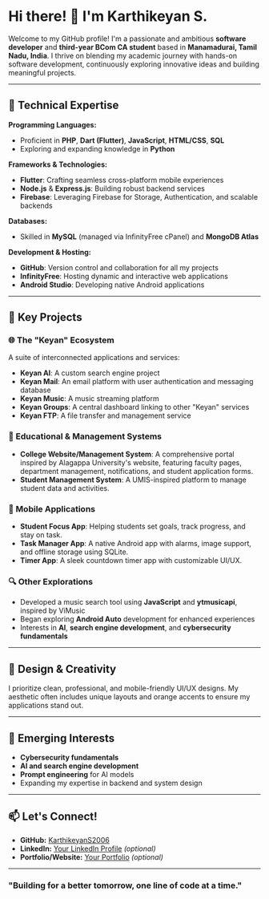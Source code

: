 # Hi there! 👋 I'm Karthikeyan S.

Welcome to my GitHub profile! I'm a passionate and ambitious **software developer** and **third-year BCom CA student** based in **Manamadurai, Tamil Nadu, India**. I thrive on blending my academic journey with hands-on software development, continuously exploring innovative ideas and building meaningful projects.

---

## 🚀 Technical Expertise

**Programming Languages:**
- Proficient in **PHP**, **Dart (Flutter)**, **JavaScript**, **HTML/CSS**, **SQL**
- Exploring and expanding knowledge in **Python**

**Frameworks & Technologies:**
- **Flutter**: Crafting seamless cross-platform mobile experiences
- **Node.js** & **Express.js**: Building robust backend services
- **Firebase**: Leveraging Firebase for Storage, Authentication, and scalable backends

**Databases:**
- Skilled in **MySQL** (managed via InfinityFree cPanel) and **MongoDB Atlas**

**Development & Hosting:**
- **GitHub**: Version control and collaboration for all my projects
- **InfinityFree**: Hosting dynamic and interactive web applications
- **Android Studio**: Developing native Android applications

---

## 🌟 Key Projects

### 🌐 The "Keyan" Ecosystem
A suite of interconnected applications and services:
- **Keyan AI**: A custom search engine project
- **Keyan Mail**: An email platform with user authentication and messaging database
- **Keyan Music**: A music streaming platform
- **Keyan Groups**: A central dashboard linking to other "Keyan" services
- **Keyan FTP**: A file transfer and management service

### 🏫 Educational & Management Systems
- **College Website/Management System**: A comprehensive portal inspired by Alagappa University's website, featuring faculty pages, department management, notifications, and student application forms.
- **Student Management System**: A UMIS-inspired platform to manage student data and activities.

### 📱 Mobile Applications
- **Student Focus App**: Helping students set goals, track progress, and stay on task.
- **Task Manager App**: A native Android app with alarms, image support, and offline storage using SQLite.
- **Timer App**: A sleek countdown timer app with customizable UI/UX.

### 🔍 Other Explorations
- Developed a music search tool using **JavaScript** and **ytmusicapi**, inspired by ViMusic
- Began exploring **Android Auto** development for enhanced experiences
- Interests in **AI**, **search engine development**, and **cybersecurity fundamentals**

---

## 🎨 Design & Creativity
I prioritize clean, professional, and mobile-friendly UI/UX designs. My aesthetic often includes unique layouts and orange accents to ensure my applications stand out.

---

## 🌱 Emerging Interests
- **Cybersecurity fundamentals**
- **AI and search engine development**
- **Prompt engineering** for AI models
- Expanding my expertise in backend and system design

---

## 📫 Let's Connect!
- **GitHub:** [KarthikeyanS2006](https://github.com/KarthikeyanS2006)
- **LinkedIn:** [Your LinkedIn Profile](#) *(optional)*
- **Portfolio/Website:** [Your Portfolio](#) *(optional)*

---

### "Building for a better tomorrow, one line of code at a time."
